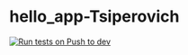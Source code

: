 # hello_app-Tsiperovich
[![Run tests on Push to dev](https://github.com/Stasoon/hello_app-Tsiperovich/actions/workflows/main-test.yml/badge.svg?branch=dev&event=page_build)](https://github.com/Stasoon/hello_app-Tsiperovich/actions/workflows/main-test.yml)
